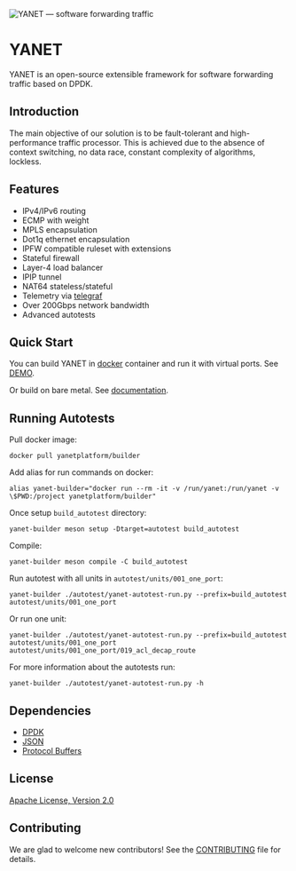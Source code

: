 <img alt="YANET — software forwarding traffic" src="flows.svg" />

# YANET
YANET is an open-source extensible framework for software forwarding traffic based on DPDK.

## Introduction
The main objective of our solution is to be fault-tolerant and high-performance traffic processor. This is achieved due to the absence of context switching, no data race, constant complexity of algorithms, lockless.

## Features
- IPv4/IPv6 routing
- ECMP with weight
- MPLS encapsulation
- Dot1q ethernet encapsulation
- IPFW compatible ruleset with extensions
- Stateful firewall
- Layer-4 load balancer
- IPIP tunnel
- NAT64 stateless/stateful
- Telemetry via [telegraf](https://github.com/influxdata/telegraf)
- Over 200Gbps network bandwidth
- Advanced autotests

## Quick Start
You can build YANET in [docker](https://www.docker.com/) container and run it with virtual ports. See [DEMO](demo).

Or build on bare metal. See [documentation](docs/build.md).
## Running Autotests
Pull docker image:
```
docker pull yanetplatform/builder
```

Add alias for run commands on docker:
```
alias yanet-builder="docker run --rm -it -v /run/yanet:/run/yanet -v \$PWD:/project yanetplatform/builder"
```

Once setup `build_autotest` directory:
```
yanet-builder meson setup -Dtarget=autotest build_autotest
```

Compile:
```
yanet-builder meson compile -C build_autotest
```

Run autotest with all units in `autotest/units/001_one_port`:
```
yanet-builder ./autotest/yanet-autotest-run.py --prefix=build_autotest autotest/units/001_one_port
```

Or run one unit:
```
yanet-builder ./autotest/yanet-autotest-run.py --prefix=build_autotest autotest/units/001_one_port autotest/units/001_one_port/019_acl_decap_route
```

For more information about the autotests run:
```
yanet-builder ./autotest/yanet-autotest-run.py -h
```
## Dependencies
- [DPDK](https://github.com/DPDK/dpdk)
- [JSON](https://github.com/nlohmann/json)
- [Protocol Buffers](https://github.com/protocolbuffers/protobuf)

## License
[Apache License, Version 2.0](LICENSE)

## Contributing
We are glad to welcome new contributors! See the [CONTRIBUTING](CONTRIBUTING.md) file for details.

